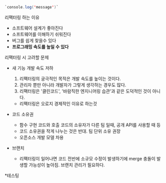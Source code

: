<!-- code -->
```java
`console.log('message')`
```


리팩터링 하는 이유
* 소프트웨어 설계가 좋아진다
* 소프트웨어를 이해하기 쉬워진다
* 버그를 쉽게 찾을수 있다
* **프로그래밍 속도를 높일 수 있다**

리팩터링 시 고려할 문제
* 새 기능 개발 속도 저하
   1. 리팩터링의 궁극적인 목적은  개발 속도를 높이는 것이다.
   2. 관리자 뿐만 아니라 개발자가 그렇게 생각하는 경우도 많다.
   3. 리팩터링은 '클린코드', '바람직한 엔지니어링 습관'과 같은 도덕적인 것이 아니다.
   * 리팩터링은 오로지 경제적인 이유로 하는것
* 코드 소유권
  * 함수 구현 코드와 호출 코드의 소유자가 다른 팀 일때, 공개 API를 사용할 때 등
  * 코드 소유권을 작게 나누는 것은 반대. 팀 단위 소유 권장
  * 오픈소스 개발 모델 차용

* 브랜치
   * 리팩터링이 일어나면 코드 전반에 소규모 수정이 발생하기에 merge 충돌이 발생할 가능성이 높아짐. 브랜치 관리가 필요하다.

*테스팅


